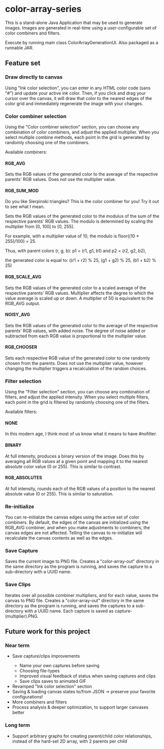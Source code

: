 # color-array-series
This is a stand-alone Java Application that may be used to generate images. Images are generated in real-time using a user-configurable set of color combiners and filters.

Execute by running main class ColorArrayGenerationUI. Also packaged as a runnable JAR.

## Feature set

### Draw directly to canvas
Using "Ink color selection", you can enter in any HTML color code (sans "#") and update your active ink color. Then, if you click and drag your cursor over the canvas, it will draw that color to the nearest edges of the color grid and immediately regenerate the image with your changes.

### Color combiner selection
Using the "Color combiner selection" section, you can choose any combination of color combiners, and adjust the applied multiplier. When you select multiple combine methods, each point in the grid is generated by randomly choosing one of the combiners.

Available combiners:

#### RGB\_AVG
Sets the RGB values of the generated color to the average of the respective parents' RGB values. Does not use the multiplier value.

#### RGB\_SUM\_MOD
Do you like Sierpinski triangles? This is the color combiner for you! Try it out to see what I mean.

Sets the RGB values of the generated color to the modulus of the sum of the respective parents' RGB values. The modulo is determined by scaling the multiplier from [0, 100] to [0, 255].

For example, with a multiplier value of 10, the modulo is floor((10 * 255)/100) = 25. 

Thus, with parent colors (r, g, b): p1 = (r1, g1, b1) and p2 = (r2, g2, b2),

the generated color is equal to:
((r1 + r2) % 25, (g1 + g2) % 25, (b1 + b2) % 25)

#### RGB\_SCALE\_AVG
Sets the RGB values of the generated color to a scaled average of the respective parents' RGB values. Multiplier affects the degree to which the value average is scaled up or down. A multiplier of 50 is equivalent to the RGB\_AVG output.

#### NOISY\_AVG
Sets the RGB values of the generated color to the average of the respective parents' RGB values, with added noise. The degree of noise added or subtracted from each RGB value is proportional to the multiplier value.

#### RGB\_CHOOSER
Sets each respective RGB value of the generated color to one randomly chosen from the parents. Does not use the multiplier value, however changing the multiplier triggers a recalculation of the random choices.

### Filter selection
Using the "Filter selection" section, you can choose any combination of filters, and adjust the applied intensity. When you select multiple filters, each point in the grid is filtered by randomly choosing one of the filters.

Available filters:

#### NONE
In this modern age, I think most of us know what it means to have \#nofilter.

#### BINARY
At full intensity, produces a binary version of the image. Does this by averaging all RGB values at a given point and mapping it to the nearest absolute color value (0 or 255). This is similar to contrast.

#### RGB\_ABSOLUTES
At full intensity, rounds each of the RGB values of a position to the nearest absolute value (0 or 255). This is similar to saturation.
 
### Re-initialize
You can re-initialize the canvas edges using the active set of color combiners. By default, the edges of the canvas are initialized using the RGB\_AVG combiner, and when you make adjustments to combiners, the canvas edges are not affected. Telling the canvas to re-initialize will recalculate the canvas contents as well as the edges.

### Save Capture
Saves the current image to PNG file. Creates a "color-array-out" directory in the same directory as the program is running, and saves the capture to a sub-directory with a UUID name.

### Save Clips
Iterates over all possible combiner multipliers, and for each value, saves the canvas to PNG file. Creates a "color-array-out" directory in the same directory as the program is running, and saves the captures to a sub-directory with a UUID name. Each capture is saved as capture-(multiplier).PNG.

## Future work for this project

### Near term
<ul>
<li> Save capture/clips improvements</li> 
<ul>
<li>Name your own captures before saving</li>
<li>Choosing file-types</li>
<li>Improved visual feedback of status when saving captures and clips</li>
<li>Save clips saves to animated GIF</li>
</ul>
<li> Revamped "Ink color selection" section</li> 
<li> Saving & loading canvas states to/from JSON -> preserve your favorite configurations!</li> 
<li> More combiners and filters</li> 
<li> Process analysis & deeper optimization, to support larger canvases better</li> 
</ul>

### Long term
<ul>
<li>Support arbitrary graphs for creating parent/child color relationships, instead of the hard-set 2D array, with 2 parents per child</li> 
<ul>
